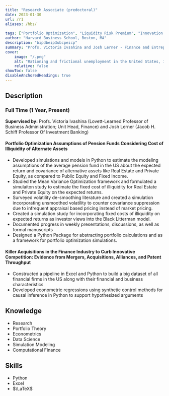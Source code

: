 ```yaml
---
title: "Research Associate (predoctoral)" 
date: 2023-01-30
url: /r1
aliases: /hbs/
  
tags: ["Portfolio Optimization", "Liquidity Risk Premium", "Innovation Econometrics", "Data Science"]
author: "Harvard Business School, Boston, MA"
description: "bipdbeip3ubcpeicp" 
summary: "Profs. Victoria Ivsahina and Josh Lerner - Finance and Entrepreneurship" 
cover:
    image: "/.png"
    alt: "Rationing and frictional unemployment in the United States, 1964–2009"
    relative: false
showToc: false
disableAnchoredHeadings: true
---
```

## Description

### Full Time (1 Year, Present)

**Supervised by:** Profs. Victoria Ivashina (Lovett-Learned Professor of Business Administration; Unit Head, Finance) and Josh Lerner (Jacob H. Schiff Professor Of Investment Banking)

#### Portfolio Optimization Assumptions of Pension Funds Considering Cost of Illiquidity of Alternate Assets

+ Developed simulations and models in Python to estimate the modeling assumptions of the average pension fund in the US about the expected return and covariance of alternative assets like Real Estate and Private Equity, as compared to Public Equity and Fixed Income.
+ Studied the Mean Variance Optimization framework and formulated a simulaiton study to estimate the fixed cost of illiquidity for Real Estate and Private Equity on the expected returns.
+ Surveyed volatility de-smoothing literature and created a simulation incorporating unsmoothed volatility to counter covariance suppression due to infrequent appraisal based pricing instead of market pricing.
+ Created a simulation study for incorporating fixed costs of illiquidity on expected returns as investor views into the Black Litterman model.
+ Documented progress in weekly presentations, discussions, as well as formal manuscripts
+ Designed a Python Package for abstracting portfolio calculations and as a framework for portfolio optimization simulations.

#### Killer Acquisitions in the Finance Industry to Curb Innovative Competition: Evidence from Mergers, Acquisitions, Alliances, and Patent Throughput

+ Constructed a pipeline in Excel and Python to build a big dataset of all financial firms in the US along with their financial and business characteristics
+ Developed econometric regressions using synthetic control methods for causal inference in Python to support hypothesized arguments

## Knowledge

+ Research
+ Portfolio Theory
+ Econometrics
+ Data Science
+ Simulation Modeling
+ Computational Finance

## Skills

+ Python
+ Excel
+ $\LaTeX$
